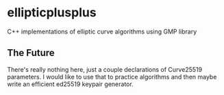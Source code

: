 # ellipticplusplus
C++ implementations of elliptic curve algorithms using GMP library

## The Future
There's really nothing here, just a couple declarations of Curve25519
parameters. I would like to use that to practice algorithms and then
maybe write an efficient ed25519 keypair generator.